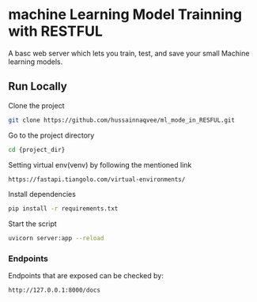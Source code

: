 
# machine Learning Model Trainning with RESTFUL

A basc web server which lets you train, test, and save your small Machine learning models.

## Run Locally

Clone the project

```bash
git clone https://github.com/hussainnaqvee/ml_mode_in_RESFUL.git
```

Go to the project directory

```bash
cd {project_dir}
```

Setting virtual env(venv) by following the mentioned link
```bash
https://fastapi.tiangolo.com/virtual-environments/
```

Install dependencies

```bash
pip install -r requirements.txt
```

Start the script

```bash
uvicorn server:app --reload
```

### Endpoints
Endpoints that are exposed can be checked by:
```bash
http://127.0.0.1:8000/docs
```
